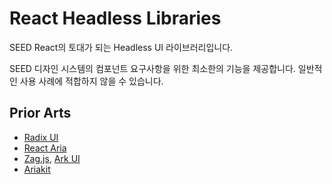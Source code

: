 # React Headless Libraries

SEED React의 토대가 되는 Headless UI 라이브러리입니다.

SEED 디자인 시스템의 컴포넌트 요구사항을 위한 최소한의 기능을 제공합니다. 일반적인 사용 사례에 적합하지 않을 수 있습니다.

## Prior Arts

- [Radix UI](https://radix-ui.com/primitives)
- [React Aria](https://react-spectrum.adobe.com/react-aria)
- [Zag.js](https://zagjs.com), [Ark UI](https://ark-ui.com)
- [Ariakit](https://ariakit.org)